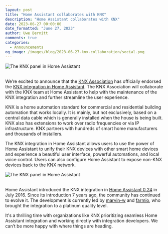 ```yaml
---
layout: post
title: "Home Assistant collaborates with KNX"
description: "Home Assistant collaborates with KNX"
date: 2023-06-27 00:00:00
date_formatted: "June 27, 2023"
author: Uwe Bernitt
comments: true
categories:
  - Announcements
og_image: /images/blog/2023-06-27-knx-collaboration/social.png
---
```


<img src='/images/blog/2023-06-27-knx-collaboration/social.png' alt="The KNX panel in Home Assistant" class='no-shadow'>
<br><br>

We’re excited to announce that the [KNX Association](https://www.knx.org/knx-en/for-professionals/index.php) has officially endorsed the [KNX integration in Home Assistant](/integrations/knx/). The KNX Association will collaborate with the KNX team at Home Assistant to help with the maintenance of the KNX integration and further streamline the user experience.

KNX is a home automation standard for commercial and residential building automation that works locally. It is mainly, but not exclusively, based on a central data cable which is generally installed when the house is being built. KNX also has extensions to work over radio frequencies or via IP infrastructure. KNX partners with hundreds of smart home manufacturers and thousands of installers.

The KNX integration in Home Assistant allows users to use the power of Home Assistant to unify their KNX devices with other smart home devices and experience a beautiful user interface, powerful automations, and local voice control. Users can also configure Home Assistant to expose non-KNX devices back to the KNX network.

<img src='/images/blog/2023-06-27-knx-collaboration/panel.png' alt="The KNX panel in Home Assistant" class='no-shadow'>
<br><br>

Home Assistant introduced the KNX integration in [Home Assistant 0.24](https://www.home-assistant.io/blog/2016/07/16/sqlalchemy-knx-join-simplisafe/) in July 2016. Since its introduction 7 years ago, the community has continued to evolve it. The development is currently led by [marvin-w](https://github.com/marvin-w) and [farmio](https://github.com/farmio), who brought the integration to a platinum quality level.

It's a thrilling time with organizations like KNX prioritizing seamless Home Assistant integration and working directly with integration developers. We can’t be more happy with where things are heading.